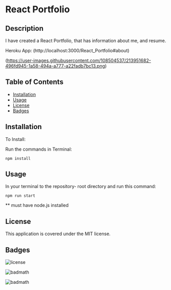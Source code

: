 # React Portfolio

## Description

I have created a React Portfolio, that has information about me, and resume. 

Heroku App:
(http://localhost:3000/React_Portfolio#about)

(https://user-images.githubusercontent.com/108504537/213951682-496fd945-1a58-494a-a777-a22fadb7bc13.png) 

## Table of Contents

- [Installation](#installation)
- [Usage](#usage)
- [License](#license)
- [Badges](#Badges)


## Installation

To Install:

Run the commands in Terminal:

```
npm install
```

## Usage

In  your terminal to the repository-  root directory and run this command:
```
npm run start
```
** must have node.js installed 

## License

This application is covered under the MIT license.

## Badges

![license](https://img.shields.io/badge/license-MIT-yellow.svg)

![badmath](https://img.shields.io/github/languages/top/lernantino/badmath)

![badmath](https://img.shields.io/github/repo-size/ajsherrill2/react-portfolio)


